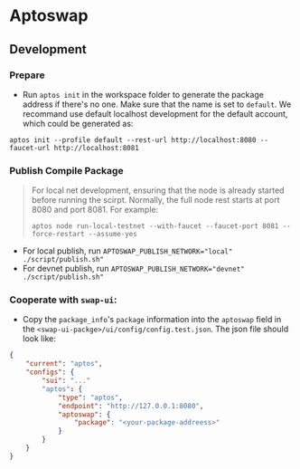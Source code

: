 # Aptoswap

## Development

### Prepare

- Run `aptos init` in the workspace folder to generate the package address if there's no one. Make sure that 
the name is set to `default`. We recommand use default localhost development for the default account, which could
be generated as:

```shell
aptos init --profile default --rest-url http://localhost:8080 --faucet-url http://localhost:8081
```


### Publish Compile Package

> For local net development, ensuring that the node is already started before running the scirpt. 
> Normally, the full node rest starts at port 8080 and port 8081. For example:
> ```
> aptos node run-local-testnet --with-faucet --faucet-port 8081 --force-restart --assume-yes
> ```

- For local publish, run `APTOSWAP_PUBLISH_NETWORK="local" ./script/publish.sh"`
- For devnet publish, run `APTOSWAP_PUBLISH_NETWORK="devnet" ./script/publish.sh"`

### Cooperate with `swap-ui`:

- Copy the `package_info`'s `package` information into the `aptoswap` field in the `<swap-ui-packge>/ui/config/config.test.json`. The json file should look like:

```json
{
    "current": "aptos",
    "configs": {
        "sui": "..."
        "aptos": {
            "type": "aptos",
            "endpoint": "http://127.0.0.1:8080",
            "aptoswap": {
                "package": "<your-package-addreess>"
            }
        }
    }
}
```